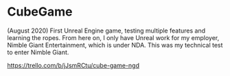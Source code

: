 # CubeGame
(August 2020)
First Unreal Engine game, testing multiple features and learning the ropes. From here on, I only have Unreal work for my employer, Nimble Giant Entertainment, which is under NDA.
This was my technical test to enter Nimble Giant.

https://trello.com/b/jJsmRCtu/cube-game-ngd
